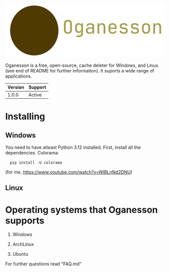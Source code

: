 ![Oganesson Logo](./assets/Oganesson.png)

Oganesson is a free, open-source, cache deleter for Windows, and Linux. (see end of README for further information). It suports a wide range of applications. 

| Version | Support |
|---------|---------|
|  1.0.0  |  Active |

# Installing

## Windows

You need to have atleast Python 3.12 installed.
First, install all the dependencies.
Colorama:
```
  pip install -U colorama
```

(for me, https://www.youtube.com/watch?v=WlBLnNd2DNU)

## Linux

# Operating systems that Oganesson supports

1. Windows

2. ArchLinux

3. Ubuntu

For further questions read "FAQ.md"
